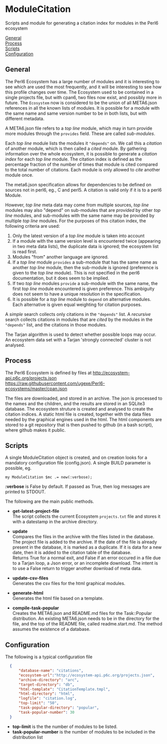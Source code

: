 # ModuleCitation
Scripts and module for generating a citation index for modules in the Perl6 ecosystem

[General](#general)  
[Process](#process)  
[Scripts](#scripts)  
[Configuration](#configuration)  

## General

The Perl6 Ecosystem has a large number of modules and it is interesting to see which are used the most frequently,
and it will be interesting to see how this profile changes over time. The Ecosystem used to be contained in a
single projects file, but with cpan6, two files now exist, and possibly more in future. The `Ecosystem` now is
considered to be the union of all META6.json references in all the known lists of modules. It is possible for a module with the same name and same version number to be in both lists, but with different metadata.

A META6.json file refers to a  _top line_ module, which may in turn provide more
modules through the `provides` field. These are called _sub-modules_.

Each  _top line_ module lists the modules it `"depends"` on. We call this a
*citation* of another module, which is then called a *cited* module. By gathering information over the whole
ecosystem, it is possible to generate a *citation index* for each _top line_ module. The citation index is
defined as the percentage fraction
of the number of times that module is cited compared to the total number of citations. Each module is only
allowed to *cite* another module once.

The meta6.json specification allows for dependencies to be defined on sources not in perl6, eg., C and perl5. A citation is valid only if it is to a perl6 Module.

However, _top line_ meta data may come from multiple sources,  _top line_ modules may also "depend" on sub-modules that are _provided_ by other _top line_ modules, and sub-modules with the same name may be provided by multiple  _top line_ modules. For the purposes of this citation index, the following criteria are used:  
1. Only the latest version of a _top line_ module is taken into account
1. If a module with the same version level is encountered twice (appearing in two meta data lists), the duplicate data is ignored; the ecosystem list is read first.  
1. Modules "from" another language are ignored.
1. If a  _top line_ module `provides` a sub-module that has the same name as another  _top line_ module, then the sub-module is ignored (preference is given to the  _top line_ module). This is not specified in the perl6 documentation, but it does seem to be implied.
1. If two  _top line_ modules `provide` a sub-module with the same name, the first  _top line_ module encountered is given preference. This ambiguity does not seem to have a unique resolution in the specification.
1. It is possible for a  _top line_ module to `depend` on alternative modules. Each alternative is given equal weighting for citation purposes.

A *simple* search collects only citations in the `"depends"` list. A *recursive* search collects citations in modules
that are *cited* by the modules in the `"depends"` list, and the citations in those modules.

The Tarjan algorithm is used to detect whether
possible loops may occur. An ecosystem data set with a Tarjan 'strongly connected' cluster is not analysed.

## Process
The Perl6 Ecosystem is defined by files at http://ecosystem-api.p6c.org/projects.json  
https://raw.githubusercontent.com/ugexe/Perl6-ecosystems/master/cpan.json

The files are downloaded, and stored in an archive.
The json is processed to the names and the children, and the results are stored in an SQLite3 database.
The ecosystem struture is created and analysed to create the citation indices.
A static html file is created, together with the data files needed by the graphical engines used in the html.
The html components are stored to a git repository that is then pushed to github (in a bash script), where github makes it public.


## Scripts

A single ModuleCitation object is created, and on creation looks for a mandatory configuration file (config.json). A single BUILD parameter is possible, eg.

```my ModuleCitation $mc .= new(:verbose);```

  **:verbose** is False by default. If passed as True, then log messages are printed to STDOUT.

The following are the main public methods.

* **get-latest-project-file**  
    The script collects the current Ecosystem `projects.txt` file and stores it with a datestamp in the archive directory.

* **update**  
    Compares the files in the archive with the files listed in the database. The project file is added to the archive. If the date of the file is already present in the database, it is marked as a duplicate. If it is data for a new date, then it is added to the citation table of the database.  
    Returns True for a normal exit, and False if an error occured in a file due to a Tarjan loop, a Json error, or an incomplete download. The intent is to use a False return to trigger another download of meta data.

* **update-csv-files**  
    Generates the csv files for the html graphical modules.

* **generate-html**  
    Generates the html file based on a template.

* **compile-task-popular**  
    Creates the META6.json and README.md files for the Task::Popular distribution. An existing META6.json needs to be in the directory for the file, and the top of the README file, called readme.start.md. The method assumes the existence of a database.

## Configuration

  The following is a typical configuration file
``` JSON
  {
      "database-name": "citations",
      "ecosystem-url":"http://ecosystem-api.p6c.org/projects.json",
      "archive-directory": "arc",
      "target-directory": "db",
      "html-template": "CitationTemplate.tmpl",
      "html-directory": "html",
      "logfile": "citation.log",
      "top-limit": "50",
      "task-popular-directory": "popular",
      "task-popular-number": 30
  }
```
* **top-limit** is the the number of modules to be listed.
* **task-popular-number** is the number of modules to be included in the distribution list
